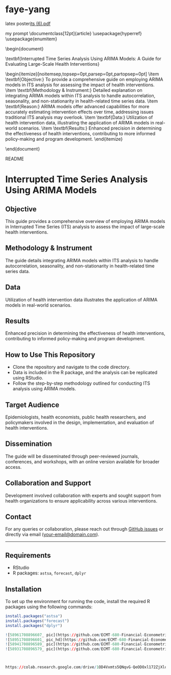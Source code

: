 # faye-yang
latex poster[its (6).pdf](https://github.com/ECMT-680-Financial-Econometrics/faye-yang/files/14439185/its.6.pdf)


my prompt
\documentclass[12pt]{article}
\usepackage{hyperref}
\usepackage{enumitem}

\begin{document}

\textbf{Interrupted Time Series Analysis Using ARIMA Models: A Guide for Evaluating Large-Scale Health Interventions}

\begin{itemize}[noitemsep,topsep=0pt,parsep=0pt,partopsep=0pt]
    \item \textbf{Objective:} To provide a comprehensive guide on employing ARIMA models in ITS analysis for assessing the impact of health interventions.
    \item \textbf{Methodology \& Instrument:} Detailed explanation on integrating ARIMA models within ITS analysis to handle autocorrelation, seasonality, and non-stationarity in health-related time series data.
    \item \textbf{Reason:} ARIMA models offer advanced capabilities for more accurately estimating intervention effects over time, addressing issues traditional ITS analysis may overlook.
    \item \textbf{Data:} Utilization of health intervention data, illustrating the application of ARIMA models in real-world scenarios.
    \item \textbf{Results:} Enhanced precision in determining the effectiveness of health interventions, contributing to more informed policy-making and program development.
\end{itemize}

\end{document}

README
# Interrupted Time Series Analysis Using ARIMA Models

## Objective
This guide provides a comprehensive overview of employing ARIMA models in Interrupted Time Series (ITS) analysis to assess the impact of large-scale health interventions.

## Methodology & Instrument
The guide details integrating ARIMA models within ITS analysis to handle autocorrelation, seasonality, and non-stationarity in health-related time series data.

## Data
Utilization of health intervention data illustrates the application of ARIMA models in real-world scenarios.

## Results
Enhanced precision in determining the effectiveness of health interventions, contributing to informed policy-making and program development.

## How to Use This Repository
- Clone the repository and navigate to the code directory.
- Data is included in the R package, and the analysis can be replicated using RStudio.
- Follow the step-by-step methodology outlined for conducting ITS analysis using ARIMA models.

## Target Audience
Epidemiologists, health economists, public health researchers, and policymakers involved in the design, implementation, and evaluation of health interventions.

## Dissemination
The guide will be disseminated through peer-reviewed journals, conferences, and workshops, with an online version available for broader access.

## Collaboration and Support
Development involved collaboration with experts and sought support from health organizations to ensure applicability across various interventions.

## Contact
For any queries or collaboration, please reach out through [GitHub issues](link-to-your-github-issues) or directly via email (your-email@domain.com).

---

## Requirements
- RStudio
- R packages: `astsa`, `forecast`, `dplyr`

## Installation
To set up the environment for running the code, install the required R packages using the following commands:

```R
install.packages("astsa")
install.packages("forecast")
install.packages("dplyr")

![58961708896607_ pic](https://github.com/ECMT-680-Financial-Econometrics/faye-yang/assets/161257123/fb7b2d4a-1701-4f56-b71c-ba0cb073f3a7)
![58951708896601_ pic_hd](https://github.com/ECMT-680-Financial-Econometrics/faye-yang/assets/161257123/35d59e8b-9c86-420c-917f-534b9ce7a1ba)
![58941708896589_ pic](https://github.com/ECMT-680-Financial-Econometrics/faye-yang/assets/161257123/c9dd2180-0861-40da-9558-af94f474a8e2)
![58931708896579_ pic](https://github.com/ECMT-680-Financial-Econometrics/faye-yang/assets/161257123/e32c1d8d-3c25-4b29-a75f-8483024311b5)



https://colab.research.google.com/drive/1OD4Vxmts5QNqvG-QeODOxl172ZjXlomO?usp=sharing
